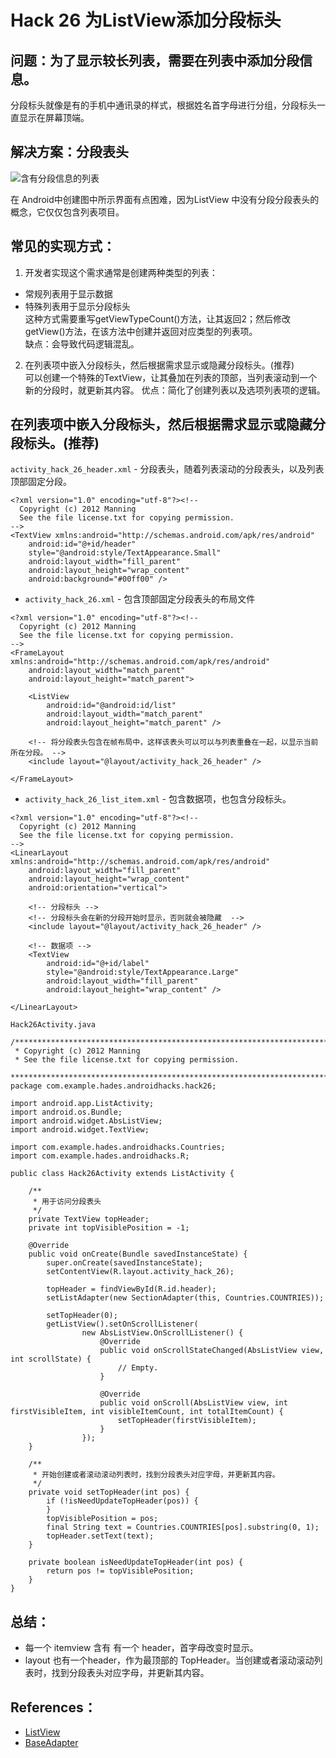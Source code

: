 # Hack 26 为ListView添加分段标头

## 问题：为了显示较长列表，需要在列表中添加分段信息。
分段标头就像是有的手机中通讯录的样式，根据姓名首字母进行分组，分段标头一直显示在屏幕顶端。 
## 解决方案：分段表头   

![含有分段信息的列表](https://yingvickycao.github.io/img/android/AndroidHacks/hack_25_1.jpg)

在 Android中创建图中所示界面有点困难，因为ListView 中没有分段分段表头的概念，它仅仅包含列表项目。   

## 常见的实现方式： 
1. 开发者实现这个需求通常是创建两种类型的列表： 
- 常规列表用于显示数据 
- 特殊列表用于显示分段标头     
这种方式需要重写getViewTypeCount()方法，让其返回2；然后修改getView()方法，在该方法中创建并返回对应类型的列表项。    
缺点：会导致代码逻辑混乱。 

2. 在列表项中嵌入分段标头，然后根据需求显示或隐藏分段标头。(推荐)      
可以创建一个特殊的TextView，让其叠加在列表的顶部，当列表滚动到一个新的分段时，就更新其内容。 
优点：简化了创建列表以及选项列表项的逻辑。


## 在列表项中嵌入分段标头，然后根据需求显示或隐藏分段标头。(推荐)     

`activity_hack_26_header.xml` - 分段表头，随着列表滚动的分段表头，以及列表顶部固定分段。
```
<?xml version="1.0" encoding="utf-8"?><!--
  Copyright (c) 2012 Manning
  See the file license.txt for copying permission.
-->
<TextView xmlns:android="http://schemas.android.com/apk/res/android"
    android:id="@+id/header"
    style="@android:style/TextAppearance.Small"
    android:layout_width="fill_parent"
    android:layout_height="wrap_content"
    android:background="#00ff00" />
```

- `activity_hack_26.xml` - 包含顶部固定分段表头的布局文件   
```
<?xml version="1.0" encoding="utf-8"?><!--
  Copyright (c) 2012 Manning
  See the file license.txt for copying permission.
-->
<FrameLayout xmlns:android="http://schemas.android.com/apk/res/android"
    android:layout_width="match_parent"
    android:layout_height="match_parent">

    <ListView
        android:id="@android:id/list"
        android:layout_width="match_parent"
        android:layout_height="match_parent" />

    <!-- 将分段表头包含在帧布局中，这样该表头可以可以与列表重叠在一起，以显示当前所在分段。 -->
    <include layout="@layout/activity_hack_26_header" />

</FrameLayout>

```
- `activity_hack_26_list_item.xml` - 包含数据项，也包含分段标头。
```
<?xml version="1.0" encoding="utf-8"?><!--
  Copyright (c) 2012 Manning
  See the file license.txt for copying permission.
-->
<LinearLayout xmlns:android="http://schemas.android.com/apk/res/android"
    android:layout_width="fill_parent"
    android:layout_height="wrap_content"
    android:orientation="vertical">

    <!-- 分段标头 -->
    <!-- 分段标头会在新的分段开始时显示，否则就会被隐藏  -->
    <include layout="@layout/activity_hack_26_header" />

    <!-- 数据项 -->
    <TextView
        android:id="@+id/label"
        style="@android:style/TextAppearance.Large"
        android:layout_width="fill_parent"
        android:layout_height="wrap_content" />

</LinearLayout>
```


`Hack26Activity.java`
```
/*******************************************************************************
 * Copyright (c) 2012 Manning
 * See the file license.txt for copying permission.
 ******************************************************************************/
package com.example.hades.androidhacks.hack26;

import android.app.ListActivity;
import android.os.Bundle;
import android.widget.AbsListView;
import android.widget.TextView;

import com.example.hades.androidhacks.Countries;
import com.example.hades.androidhacks.R;

public class Hack26Activity extends ListActivity {

    /**
     * 用于访问分段表头
     */
    private TextView topHeader;
    private int topVisiblePosition = -1;

    @Override
    public void onCreate(Bundle savedInstanceState) {
        super.onCreate(savedInstanceState);
        setContentView(R.layout.activity_hack_26);

        topHeader = findViewById(R.id.header);
        setListAdapter(new SectionAdapter(this, Countries.COUNTRIES));

        setTopHeader(0);
        getListView().setOnScrollListener(
                new AbsListView.OnScrollListener() {
                    @Override
                    public void onScrollStateChanged(AbsListView view, int scrollState) {
                        // Empty.
                    }

                    @Override
                    public void onScroll(AbsListView view, int firstVisibleItem, int visibleItemCount, int totalItemCount) {
                        setTopHeader(firstVisibleItem);
                    }
                });
    }

    /**
     * 开始创建或者滚动滚动列表时，找到分段表头对应字母，并更新其内容。
     */
    private void setTopHeader(int pos) {
        if (!isNeedUpdateTopHeader(pos)) {
        }
        topVisiblePosition = pos;
        final String text = Countries.COUNTRIES[pos].substring(0, 1);
        topHeader.setText(text);
    }

    private boolean isNeedUpdateTopHeader(int pos) {
        return pos != topVisiblePosition;
    }
}
```

## 总结：
- 每一个 itemview 含有 有一个 header，首字母改变时显示。     
-  layout 也有一个header，作为最顶部的 TopHeader。当创建或者滚动滚动列表时，找到分段表头对应字母，并更新其内容。

## References：    
- [ListView](https://developer.android.google.cn/reference/android/widget/ListView.html)
- [BaseAdapter](https://developer.android.google.cn/reference/android/widget/BaseAdapter.html)